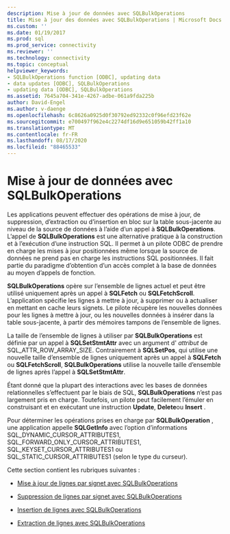 ```yaml
---
description: Mise à jour de données avec SQLBulkOperations
title: Mise à jour des données avec SQLBulkOperations | Microsoft Docs
ms.custom: ''
ms.date: 01/19/2017
ms.prod: sql
ms.prod_service: connectivity
ms.reviewer: ''
ms.technology: connectivity
ms.topic: conceptual
helpviewer_keywords:
- SQLBulkOperations function [ODBC], updating data
- data updates [ODBC], SQLBulkOperations
- updating data [ODBC], SQLBulkOperations
ms.assetid: 7645a704-341e-4267-adbe-061a9fda225b
author: David-Engel
ms.author: v-daenge
ms.openlocfilehash: 6c8626a0925d0f30792ed92332c0f96efd23f62e
ms.sourcegitcommit: e700497f962e4c2274df16d9e651059b42ff1a10
ms.translationtype: MT
ms.contentlocale: fr-FR
ms.lasthandoff: 08/17/2020
ms.locfileid: "88465533"
---
```

# <a name="updating-data-with-sqlbulkoperations"></a>Mise à jour de données avec SQLBulkOperations
Les applications peuvent effectuer des opérations de mise à jour, de suppression, d’extraction ou d’insertion en bloc sur la table sous-jacente au niveau de la source de données à l’aide d’un appel à **SQLBulkOperations**. L’appel de **SQLBulkOperations** est une alternative pratique à la construction et à l’exécution d’une instruction SQL. Il permet à un pilote ODBC de prendre en charge les mises à jour positionnées même lorsque la source de données ne prend pas en charge les instructions SQL positionnées. Il fait partie du paradigme d’obtention d’un accès complet à la base de données au moyen d’appels de fonction.  
  
 **SQLBulkOperations** opère sur l’ensemble de lignes actuel et peut être utilisé uniquement après un appel à **SQLFetch** ou **SQLFetchScroll**. L’application spécifie les lignes à mettre à jour, à supprimer ou à actualiser en mettant en cache leurs signets. Le pilote récupère les nouvelles données pour les lignes à mettre à jour, ou les nouvelles données à insérer dans la table sous-jacente, à partir des mémoires tampons de l’ensemble de lignes.  
  
 La taille de l’ensemble de lignes à utiliser par **SQLBulkOperations** est définie par un appel à **SQLSetStmtAttr** avec un argument d' *attribut* de SQL_ATTR_ROW_ARRAY_SIZE. Contrairement à **SQLSetPos**, qui utilise une nouvelle taille d’ensemble de lignes uniquement après un appel à **SQLFetch** ou **SQLFetchScroll**, **SQLBulkOperations** utilise la nouvelle taille d’ensemble de lignes après l’appel à **SQLSetStmtAttr**.  
  
 Étant donné que la plupart des interactions avec les bases de données relationnelles s’effectuent par le biais de SQL, **SQLBulkOperations** n’est pas largement pris en charge. Toutefois, un pilote peut facilement l’émuler en construisant et en exécutant une instruction **Update**, **Delete**ou **Insert** .  
  
 Pour déterminer les opérations prises en charge par **SQLBulkOperation** , une application appelle **SQLGetInfo** avec l’option d’informations SQL_DYNAMIC_CURSOR_ATTRIBUTES1, SQL_FORWARD_ONLY_CURSOR_ATTRIBUTES1, SQL_KEYSET_CURSOR_ATTRIBUTES1 ou SQL_STATIC_CURSOR_ATTRIBUTES1 (selon le type du curseur).  
  
 Cette section contient les rubriques suivantes :  
  
-   [Mise à jour de lignes par signet avec SQLBulkOperations](../../../odbc/reference/develop-app/updating-rows-by-bookmark-with-sqlbulkoperations.md)  
  
-   [Suppression de lignes par signet avec SQLBulkOperations](../../../odbc/reference/develop-app/deleting-rows-by-bookmark-with-sqlbulkoperations.md)  
  
-   [Insertion de lignes avec SQLBulkOperations](../../../odbc/reference/develop-app/inserting-rows-with-sqlbulkoperations.md)  
  
-   [Extraction de lignes avec SQLBulkOperations](../../../odbc/reference/develop-app/fetching-rows-with-sqlbulkoperations.md)
